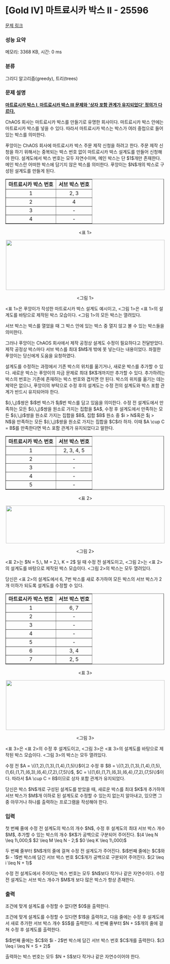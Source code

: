 # [Gold IV] 마트료시카 박스 II - 25596 

[문제 링크](https://www.acmicpc.net/problem/25596) 

### 성능 요약

메모리: 3368 KB, 시간: 0 ms

### 분류

그리디 알고리즘(greedy), 트리(trees)

### 문제 설명

<p><u><strong>마트료시카 박스 I, 마트료시카 박스 III 문제와 '상자 포함 관계가 유지되었다' 정의가 다르다.</strong></u></p>

<p>ChAOS 회사는 마트료시카 박스를 만들기로 유명한 회사이다. 마트료시카 박스 안에는 마트료시카 박스를 넣을 수 있다. 따라서 마트료시카 박스는 박스가 여러 중첩으로 들어있는 박스를 의미한다.</p>

<p>푸앙이는 ChAOS 회사에 마트료시카 박스 주문 제작 신청을 하려고 한다. 주문 제작 신청을 하기 위해서는 중복되는 박스 번호 없이 마트료시카 박스 설계도를 만들어 신청해야 한다. 설계도에서 박스 번호는 모두 자연수이며, 메인 박스는 단 $1$개만 존재한다. 메인 박스란 어떠한 박스에 담기지 않은 박스를 의미한다. 푸앙이는 $N$개의 박스로 구성된 설계도를 만들게 된다.</p>

<table align="center" border="1" cellpadding="1" cellspacing="1" class="table table-bordered" style="width: 500px;">
	<tbody>
		<tr>
			<td style="text-align: center;"><strong>마트료시카 박스 번호</strong></td>
			<td style="text-align: center;"><strong>서브 박스 번호</strong></td>
		</tr>
		<tr>
			<td style="text-align: center;">1</td>
			<td style="text-align: center;">2, 3</td>
		</tr>
		<tr>
			<td style="text-align: center;">2</td>
			<td style="text-align: center;">4</td>
		</tr>
		<tr>
			<td style="text-align: center;">3</td>
			<td style="text-align: center;">-</td>
		</tr>
		<tr>
			<td style="text-align: center;">4</td>
			<td style="text-align: center;">-</td>
		</tr>
	</tbody>
</table>

<p style="text-align: center;"><표 1> </p>

<p style="text-align: center;"><img alt="" src="" style="height: 158px; width: 500px;"></p>

<p style="text-align: center;"><그림 1></p>

<p><표 1>은 푸앙이가 작성한 마트료시카 박스 설계도 예시이고, <그림 1>은 <표 1>의 설계도를 바탕으로 제작된 박스 모습이다. <그림 1>의 모든 박스는 열려있다.</p>

<p>서브 박스는 박스를 열었을 때 그 박스 안에 있는 박스 중 열지 않고 볼 수 있는 박스들을 의미한다.</p>

<p>그러나 푸앙이는 ChAOS 회사에서 제작 공정상 설계도 수정이 필요하다고 전달받았다. 제작 공정상 박스마다 서브 박스를 최대 $M$개 밖에 못 넣는다는 내용이었다. 좌절한 푸앙이는 당신에게 도움을 요청하였다.</p>

<p>설계도를 수정하는 과정에서 기존 박스의 위치를 옮기거나, 새로운 박스를 추가할 수 있다. 새로운 박스는 푸앙이의 자금 문제로 최대 $K$개까지만 추가할 수 있다. 추가하려는 박스의 번호는 기존에 존재하는 박스 번호와 겹치면 안 된다. 박스의 위치를 옮기는 데는 제약은 없으나, 푸앙이의 부탁으로 수정 후의 설계도는 수정 전의 설계도와 박스 포함 관계가 반드시 유지되어야 한다.</p>

<p>$(i,\,j)$쌍은 $i$번 박스가 $j$번 박스를 담고 있음을 의미한다. 수정 전 설계도에서 만족하는 모든 $(i,\,j)$쌍을 원소로 가지는 집합을 $A$, 수정 후 설계도에서 만족하는 모든 $(i,\,j)$쌍을 원소로 가지는 집합을 $B$, 집합 $B$ 원소 중 $i > N$혹은 $j > N$을 만족하는 모든 $(i,\,j)$쌍을 원소로 가지는 집합을 $C$라 하자. 이때 $A \cup C = B$를 만족한다면 박스 포함 관계가 유지되었다고 말한다.</p>

<table align="center" border="1" cellpadding="1" cellspacing="1" class="table table-bordered" style="width: 500px;">
	<tbody>
		<tr>
			<td style="text-align: center;"><strong>마트료시카 박스 번호</strong></td>
			<td style="text-align: center;"><strong>서브 박스 번호</strong></td>
		</tr>
		<tr>
			<td style="text-align: center;">1</td>
			<td style="text-align: center;">2, 3, 4, 5</td>
		</tr>
		<tr>
			<td style="text-align: center;">2</td>
			<td style="text-align: center;">-</td>
		</tr>
		<tr>
			<td style="text-align: center;">3</td>
			<td style="text-align: center;">-</td>
		</tr>
		<tr>
			<td style="text-align: center;">4</td>
			<td style="text-align: center;">-</td>
		</tr>
		<tr>
			<td style="text-align: center;">5</td>
			<td style="text-align: center;">-</td>
		</tr>
	</tbody>
</table>

<p style="text-align: center;"><표 2></p>

<p style="text-align: center;"><img alt="" src="" style="height: 119px; width: 500px;"></p>

<p style="text-align: center;"><그림 2></p>

<p><표 2>는 $N = 5,\, M = 2,\, K = 2$ 일 때 수정 전 설계도이고, <그림 2>는 <표 2>의 설계도를 바탕으로 제작된 박스 모습이다. <그림 2>의 박스는 모두 열려있다.</p>

<p>당신은 <표 2>의 설계도에서 6, 7번 박스를 새로 추가하여 모든 박스의 서브 박스가 2개 이하가 되도록 설계도를 수정할 수 있다.</p>

<table align="center" border="1" cellpadding="1" cellspacing="1" class="table table-bordered" style="width: 500px;">
	<tbody>
		<tr>
			<td style="text-align: center;"><strong>마트료시카 박스 번호</strong></td>
			<td style="text-align: center;"><strong>서브 박스 번호</strong></td>
		</tr>
		<tr>
			<td style="text-align: center;">1</td>
			<td style="text-align: center;">6, 7</td>
		</tr>
		<tr>
			<td style="text-align: center;">2</td>
			<td style="text-align: center;">-</td>
		</tr>
		<tr>
			<td style="text-align: center;">3</td>
			<td style="text-align: center;">-</td>
		</tr>
		<tr>
			<td style="text-align: center;">4</td>
			<td style="text-align: center;">-</td>
		</tr>
		<tr>
			<td style="text-align: center;">5</td>
			<td style="text-align: center;">-</td>
		</tr>
		<tr>
			<td style="text-align: center;">6</td>
			<td style="text-align: center;">3, 4</td>
		</tr>
		<tr>
			<td style="text-align: center;">7</td>
			<td style="text-align: center;">2, 5</td>
		</tr>
	</tbody>
</table>

<p style="text-align: center;"><표 3></p>

<p style="text-align: center;"><img alt="" src="" style="height: 157px; width: 500px;"></p>

<p style="text-align: center;"><그림 3></p>

<p><표 3>은 <표 2>의 수정 후 설계도이고, <그림 3>은 <표 3>의 설계도를 바탕으로 제작된 박스 모습이다. <그림 3>의 박스는 모두 열려있다.</p>

<p>수정 전 $A = \{(1,2),(1,3),(1,4),(1,5)\}$이고 수정 후 $B = \{(1,2),(1,3),(1,4),(1,5),(1,6),(1,7),(6,3),(6,4),(7,2),(7,5)\}$, $C = \{(1,6),(1,7),(6,3),(6,4),(7,2),(7,5)\}$이다. 따라서 $A \cup C = B$이므로 상자 포함 관계가 유지되었다.</p>

<p>당신은 박스 $N$개로 구성된 설계도를 받았을 때, 새로운 박스를 최대 $K$개 추가하여 서브 박스가 $M$개 이하로 된 설계도로 수정할 수 있는지 없는지 알아내고, 있으면 그중 아무거나 하나를 출력하는 프로그램을 작성해야 한다.</p>

### 입력 

 <p>첫 번째 줄에 수정 전 설계도의 박스의 개수 $N$, 수정 후 설계도의 최대 서브 박스 개수 $M$, 추가할 수 있는 박스의 개수 $K$가 공백으로 구분되어 주어진다. $(4 \leq N \leq 1\,000;$ $2 \leq M \leq N - 2;$ $0 \leq K \leq 1\,000)$</p>

<p>두 번째 줄부터 $N$개의 줄에 걸쳐 수정 전 설계도가 주어진다. $i$번째 줄에는 $C$와 $i - 1$번 박스에 담긴 서브 박스 번호 $C$개가 공백으로 구분되어 주어진다. $(2 \leq i \leq N + 1)$</p>

<p>수정 전 설계도에서 주어지는 박스 번호는 모두 $N$보다 작거나 같은 자연수이다. 수정 전 설계도는 서브 박스 개수가 $M$개 보다 많은 박스가 항상 존재한다.</p>

### 출력 

 <p>조건에 맞게 설계도를 수정할 수 없다면 $0$을 출력한다.</p>

<p>조건에 맞게 설계도를 수정할 수 있다면 $1$을 출력하고, 다음 줄에는 수정 후 설계도에서 새로 추가한 서브 박스 개수 $S$를 출력한다. 세 번째 줄부터 $N + S$개의 줄에 걸쳐 수정 후 설계도를 출력한다.</p>

<p>$i$번째 줄에는 $C$와 $i - 2$번 박스에 담긴 서브 박스 번호 $C$개를 출력한다. $(3 \leq i \leq N + S + 2)$</p>

<p>출력하는 박스 번호는 모두 $N + S$보다 작거나 같은 자연수이어야 한다.</p>

